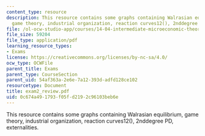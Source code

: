 ```yaml
---
content_type: resource
description: This resource contains some graphs containing Walrasian equilibrium,
  game theory, industrial organization, reaction curves12(), 2nddegree PD, externalities.
file: /ol-ocw-studio-app/courses/14-04-intermediate-microeconomic-theory-fall-2006/0c674a491793f05fd2192c96103beb6e_exam2_review.pdf
file_size: 59204
file_type: application/pdf
learning_resource_types:
- Exams
license: https://creativecommons.org/licenses/by-nc-sa/4.0/
ocw_type: OCWFile
parent_title: Exams
parent_type: CourseSection
parent_uid: 54af363a-2e6e-7a12-393d-adfd128ce102
resourcetype: Document
title: exam2_review.pdf
uid: 0c674a49-1793-f05f-d219-2c96103beb6e
---
```

This resource contains some graphs containing Walrasian equilibrium, game theory, industrial organization, reaction curves12(), 2nddegree PD, externalities.
